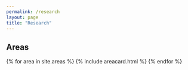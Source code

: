 ```yaml
---
permalink: /research
layout: page
title: "Research"
---
```


## Areas

<div class="container">
    <div class="post-list" itemscope="" itemtype="http://schema.org/Blog">
    {% for area in site.areas %}
    {% include areacard.html %}
    {% endfor %}
    </div>
</div>

